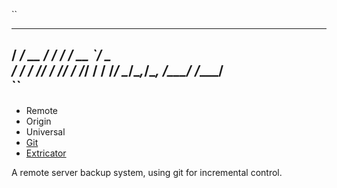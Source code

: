 ``
   _________  __  ______ ____ 
  / ___/ __ \/ / / / __ `/ _ \
 / /  / /_/ / /_/ / /_/ /  __/
/_/   \____/\__,_/\__, /\___/ 
                 /____/       
``
---
* Remote
* Origin
* Universal
* [Git][git]
* [Extricator][extricate]

A remote server backup system, using git for incremental control.

[git]: http://git-scm.org
[extricate]: http://google.com/search?q=define:extricate "Definition of Extricate"
